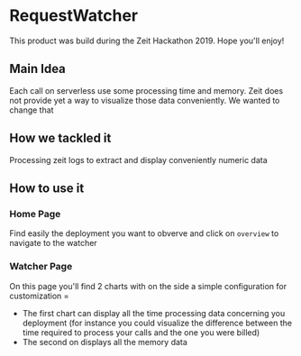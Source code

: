# RequestWatcher

This product was build during the Zeit Hackathon 2019.
Hope you'll enjoy!

## Main Idea

Each call on serverless use some processing time and memory. Zeit does not provide yet a way to visualize those data conveniently. We wanted to change that

## How we tackled it

Processing zeit logs to extract and display conveniently numeric data

## How to use it

### Home Page

Find easily the deployment you want to obverve and click on `overview` to navigate to the watcher

### Watcher Page

On this page you'll find 2 charts with on the side a simple configuration for customization =
 - The first chart can display all the time processing data concerning you deployment (for instance you could visualize the difference between the time required to process your calls and the one you were billed)
 - The second on displays all the memory data
